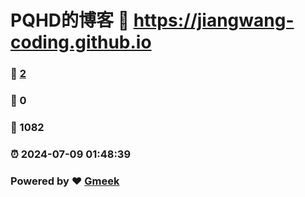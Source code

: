 # PQHD的博客 :link: https://jiangwang-coding.github.io 
### :page_facing_up: [2](https://jiangwang-coding.github.io/tag.html) 
### :speech_balloon: 0 
### :hibiscus: 1082 
### :alarm_clock: 2024-07-09 01:48:39 
### Powered by :heart: [Gmeek](https://github.com/Meekdai/Gmeek)
